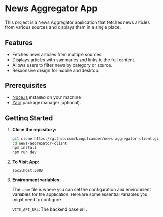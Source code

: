 # News Aggregator App

This project is a News Aggregator application that fetches news articles from various sources and displays them in a single place.

## Features

- Fetches news articles from multiple sources.
- Displays articles with summaries and links to the full content.
- Allows users to filter news by category or source.
- Responsive design for mobile and desktop.

## Prerequisites

- [Node.js](https://nodejs.org/) installed on your machine.
- [Yarn](https://yarnpkg.com/) package manager (optional).

## Getting Started

1. **Clone the repository:**

   ```bash
   git clone https://github.com/kingofcamper/news-aggregator-client.git
   cd news-aggregator-client
   npm install
   npm run dev
   ```

2. **To Visit App:**

   ```localhost:3000```

3. **Environment variables:**

   The `.env` file is where you can set the configuration and environment variables for the application. Here are some essential variables you might need to configure:

   `VITE_API_URL`: The backend base url .
